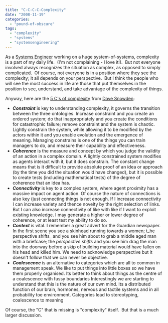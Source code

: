 ```yaml
---
title: "C-C-C-C-Complexity"
date: "2008-11-19"
categories: 
  - "pound-of-obscure"
tags: 
  - "complexity"
  - "systems"
  - "systemsengineering"
---
```


As a [Systems Engineer](http://www.incose.org/practice/fellowsconsensus.aspx) working on a huge system-of-systems, complexity is a part of my daily life.  (I'm not complaining - I love it!).  But not everyone involved always recognizes the situation as complex, as opposed to simply complicated.  Of course, not everyone is in a position where they see the complexity; it all depends on your perspective.  But I think the people who will see the most success in life are those that put themselves in the position to see, understand, and take advantage of the complexity of things.

Anyway, here are the [5 C's of complexity](http://www.cognitive-edge.com/blogs/dave/2008/10/5cs.php) from [Dave Snowden](http://www.cognitive-edge.com/files/David-Snowden.pdf "David-Snowden.pdf"):

- **_Constraint_** is key to understanding complexity, it governs the transition between the three ontologies. Increase constraint and you create an ordered system; do that inappropriately and you create the conditions for catastrophic failure; remove constraint and the system is chaotic. Lightly constrain the system, while allowing it to be modified by the actors within it and you enable evolution and the emergence of meaning. Managing constrains is one of the things you can train managers to do, and measure their capability and effectiveness.
- **_Coherence_** is the measure and concept by which you judge the validity of an action in a complex domain. A lightly constrained system modifies as agents interact with it, but it does constrain. The constant change means that is it difficult to provide absolute proof of an idea or approach (by the time you did the situation would have changed), but it is possible to create tests (including mathematical tests) of the degree of coherence that an idea has.
- **_Connectivity_** is key to a complex system, where agent proximity has a massive impact on agent action. Of course the nature of connections is also key (just connecting things is not enough. If I increase connectivity I can increase variety and thence novelty by the right selection of links. But I can also increase connectivity of like with like if I want to exploit existing knowledge. I may generate a higher or lower degree of coherence, or at least test my ability to do so.
- **_Context_** is vital. I remember a great advert for the Guardian newspaper. In the first scene you see a skinhead running towards a women; t_he perspective shifts_ and you see him about to grab a middle aged man with a briefcase; the _perspective shifts_ and you see him drag the man into the doorway before a skip of building material would have fallen on his head and killed him. We need to acknowledge perspective but it doesn't follow that we can never be objective.
- **_Coalescence_** is an alternative to categories which are all to common in management speak. We like to put things into little boxes so we have them properly organised. Its better to think about things as the centre of a coalescence with fussy boundaries Interestingly we are starting to understand that this is the nature of our own mind. Its a distributed function of our brain, hormones, nervous and tactile systems and in all probability toe environment. Categories lead to stereotyping, coalescence to meaning

Of course, the "C" that is missing is "complexity" itself.  But that is a much larger discussion.
